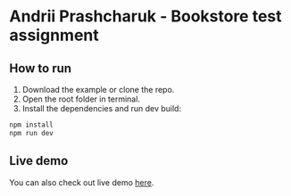 # Andrii Prashcharuk - Bookstore test assignment

## How to run

1. Download the example or clone the repo.
2. Open the root folder in terminal. 
3. Install the dependencies and run dev build:

```bash
npm install
npm run dev
```

## Live demo

You can also check out live demo [here](https://bookstore-test.azurewebsites.net/).
